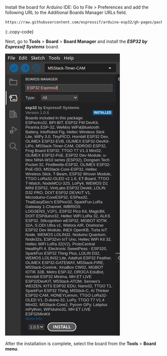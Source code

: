 
Install the board for Arduino IDE: 
Go to File > Preferences and add the following URL to the Additional Boards Manager URLs field.  

```bash 
https://raw.githubusercontent.com/espressif/arduino-esp32/gh-pages/package_esp32_index.json
```
{:.copy-code}

Next, go to **Tools** > **Board** > **Board Manager** and install the ***ESP32 by Espressif Systems*** board.  

![ESP32 Arduino IDE installation](/images/devices-library/basic/esp32-arduino-ide-board-manager.png)

After the installation is complete, select the board from the **Tools** > **Board menu**.  